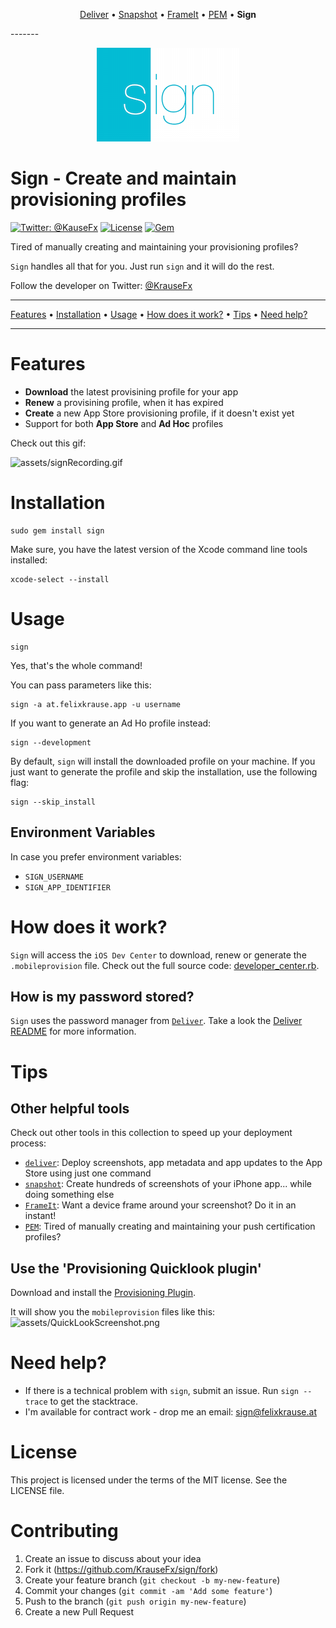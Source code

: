 <p align="center">
<a href="https://github.com/KrauseFx/deliver">Deliver</a> &bull; 
<a href="https://github.com/KrauseFx/snapshot">Snapshot</a> &bull; 
<a href="https://github.com/KrauseFx/frameit">FrameIt</a> &bull; 
<a href="https://github.com/KrauseFx/PEM">PEM</a> &bull; 
<b>Sign</b>
</p>
-------

<p align="center">
    <img src="assets/sign.png">
</p>

Sign - Create and maintain provisioning profiles
============

[![Twitter: @KauseFx](https://img.shields.io/badge/contact-@KrauseFx-blue.svg?style=flat)](https://twitter.com/KrauseFx)
[![License](http://img.shields.io/badge/license-MIT-green.svg?style=flat)](https://github.com/KrauseFx/sign/blob/master/LICENSE)
[![Gem](https://img.shields.io/gem/v/sign.svg?style=flat)](http://rubygems.org/gems/sign)


Tired of manually creating and maintaining your provisioning profiles?

```Sign``` handles all that for you. Just run ```sign``` and it will do the rest.

Follow the developer on Twitter: [@KrauseFx](https://twitter.com/KrauseFx)



-------
[Features](#features) &bull;
[Installation](#installation) &bull;
[Usage](#usage) &bull;
[How does it work?](#how-does-it-work) &bull;
[Tips](#tips) &bull;
[Need help?](#need-help)

-------

# Features

- **Download** the latest provisining profile for your app
- **Renew** a provisining profile, when it has expired
- **Create** a new App Store provisioning profile, if it doesn't exist yet
- Support for both **App Store** and **Ad Hoc** profiles


Check out this gif:

![assets/signRecording.gif](assets/signRecording.gif)

# Installation
    sudo gem install sign

Make sure, you have the latest version of the Xcode command line tools installed:

    xcode-select --install

# Usage

    sign
Yes, that's the whole command!

You can pass parameters like this:

    sign -a at.felixkrause.app -u username

If you want to generate an Ad Ho profile instead:

    sign --development

By default, ```sign``` will install the downloaded profile on your machine. If you just want to generate the profile and skip the installation, use the following flag:

    sign --skip_install


## Environment Variables
In case you prefer environment variables:

- ```SIGN_USERNAME```
- ```SIGN_APP_IDENTIFIER```

# How does it work?

```Sign``` will access the ```iOS Dev Center``` to download, renew or generate the ```.mobileprovision``` file. Check out the full source code: [developer_center.rb](https://github.com/KrauseFx/sign/blob/master/lib/sign/developer_center.rb).


## How is my password stored?
```Sign``` uses the password manager from [```Deliver```](https://github.com/KrauseFx/deliver#can-i-trust-deliver). Take a look the [Deliver README](https://github.com/KrauseFx/deliver#can-i-trust-deliver) for more information.

# Tips
## Other helpful tools
Check out other tools in this collection to speed up your deployment process:

- [```deliver```](https://github.com/KrauseFx/deliver): Deploy screenshots, app metadata and app updates to the App Store using just one command
- [```snapshot```](https://github.com/KrauseFx/snapshot): Create hundreds of screenshots of your iPhone app... while doing something else
- [```FrameIt```](https://github.com/KrauseFx/frameit): Want a device frame around your screenshot? Do it in an instant!
- [```PEM```](https://github.com/KrauseFx/pem): Tired of manually creating and maintaining your push certification profiles?


## Use the 'Provisioning Quicklook plugin'
Download and install the [Provisioning Plugin](https://github.com/chockenberry/Provisioning).

It will show you the ```mobileprovision``` files like this: 
![assets/QuickLookScreenshot.png](assets/QuickLookScreenshot.png)


# Need help?
- If there is a technical problem with ```sign```, submit an issue. Run ```sign --trace``` to get the stacktrace.
- I'm available for contract work - drop me an email: sign@felixkrause.at

# License
This project is licensed under the terms of the MIT license. See the LICENSE file.

# Contributing

1. Create an issue to discuss about your idea
2. Fork it (https://github.com/KrauseFx/sign/fork)
3. Create your feature branch (`git checkout -b my-new-feature`)
4. Commit your changes (`git commit -am 'Add some feature'`)
5. Push to the branch (`git push origin my-new-feature`)
6. Create a new Pull Request
